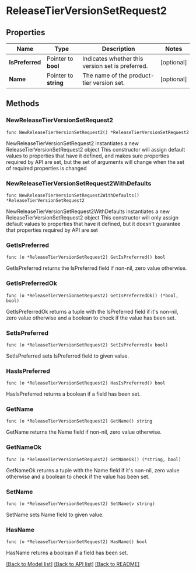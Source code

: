 # ReleaseTierVersionSetRequest2

## Properties

Name | Type | Description | Notes
------------ | ------------- | ------------- | -------------
**IsPreferred** | Pointer to **bool** | Indicates whether this version set is preferred. | [optional] 
**Name** | Pointer to **string** | The name of the product-tier version set. | [optional] 

## Methods

### NewReleaseTierVersionSetRequest2

`func NewReleaseTierVersionSetRequest2() *ReleaseTierVersionSetRequest2`

NewReleaseTierVersionSetRequest2 instantiates a new ReleaseTierVersionSetRequest2 object
This constructor will assign default values to properties that have it defined,
and makes sure properties required by API are set, but the set of arguments
will change when the set of required properties is changed

### NewReleaseTierVersionSetRequest2WithDefaults

`func NewReleaseTierVersionSetRequest2WithDefaults() *ReleaseTierVersionSetRequest2`

NewReleaseTierVersionSetRequest2WithDefaults instantiates a new ReleaseTierVersionSetRequest2 object
This constructor will only assign default values to properties that have it defined,
but it doesn't guarantee that properties required by API are set

### GetIsPreferred

`func (o *ReleaseTierVersionSetRequest2) GetIsPreferred() bool`

GetIsPreferred returns the IsPreferred field if non-nil, zero value otherwise.

### GetIsPreferredOk

`func (o *ReleaseTierVersionSetRequest2) GetIsPreferredOk() (*bool, bool)`

GetIsPreferredOk returns a tuple with the IsPreferred field if it's non-nil, zero value otherwise
and a boolean to check if the value has been set.

### SetIsPreferred

`func (o *ReleaseTierVersionSetRequest2) SetIsPreferred(v bool)`

SetIsPreferred sets IsPreferred field to given value.

### HasIsPreferred

`func (o *ReleaseTierVersionSetRequest2) HasIsPreferred() bool`

HasIsPreferred returns a boolean if a field has been set.

### GetName

`func (o *ReleaseTierVersionSetRequest2) GetName() string`

GetName returns the Name field if non-nil, zero value otherwise.

### GetNameOk

`func (o *ReleaseTierVersionSetRequest2) GetNameOk() (*string, bool)`

GetNameOk returns a tuple with the Name field if it's non-nil, zero value otherwise
and a boolean to check if the value has been set.

### SetName

`func (o *ReleaseTierVersionSetRequest2) SetName(v string)`

SetName sets Name field to given value.

### HasName

`func (o *ReleaseTierVersionSetRequest2) HasName() bool`

HasName returns a boolean if a field has been set.


[[Back to Model list]](../README.md#documentation-for-models) [[Back to API list]](../README.md#documentation-for-api-endpoints) [[Back to README]](../README.md)


